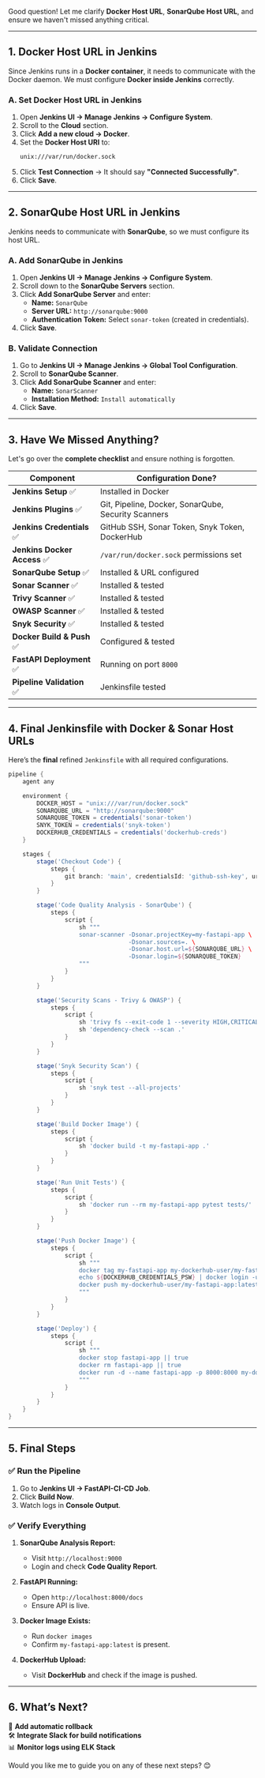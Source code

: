 Good question! Let me clarify **Docker Host URL**, **SonarQube Host URL**, and ensure we haven't missed anything critical.  

---

## **1. Docker Host URL in Jenkins**
Since Jenkins runs in a **Docker container**, it needs to communicate with the Docker daemon. We must configure **Docker inside Jenkins** correctly.

### **A. Set Docker Host URL in Jenkins**
1. Open **Jenkins UI → Manage Jenkins → Configure System**.
2. Scroll to the **Cloud** section.
3. Click **Add a new cloud → Docker**.
4. Set the **Docker Host URI** to:
   ```sh
   unix:///var/run/docker.sock
   ```
5. Click **Test Connection** → It should say **"Connected Successfully"**.
6. Click **Save**.

---

## **2. SonarQube Host URL in Jenkins**
Jenkins needs to communicate with **SonarQube**, so we must configure its host URL.

### **A. Add SonarQube in Jenkins**
1. Open **Jenkins UI → Manage Jenkins → Configure System**.
2. Scroll down to the **SonarQube Servers** section.
3. Click **Add SonarQube Server** and enter:
   - **Name:** `SonarQube`
   - **Server URL:** `http://sonarqube:9000`
   - **Authentication Token:** Select `sonar-token` (created in credentials).
4. Click **Save**.

### **B. Validate Connection**
1. Go to **Jenkins UI → Manage Jenkins → Global Tool Configuration**.
2. Scroll to **SonarQube Scanner**.
3. Click **Add SonarQube Scanner** and enter:
   - **Name:** `SonarScanner`
   - **Installation Method:** `Install automatically`
4. Click **Save**.

---

## **3. Have We Missed Anything?**
Let's go over the **complete checklist** and ensure nothing is forgotten.

| Component                 | Configuration Done? |
|---------------------------|--------------------|
| **Jenkins Setup** ✅      | Installed in Docker |
| **Jenkins Plugins** ✅    | Git, Pipeline, Docker, SonarQube, Security Scanners |
| **Jenkins Credentials** ✅| GitHub SSH, Sonar Token, Snyk Token, DockerHub |
| **Jenkins Docker Access** ✅ | `/var/run/docker.sock` permissions set |
| **SonarQube Setup** ✅    | Installed & URL configured |
| **Sonar Scanner** ✅      | Installed & tested |
| **Trivy Scanner** ✅      | Installed & tested |
| **OWASP Scanner** ✅      | Installed & tested |
| **Snyk Security** ✅      | Installed & tested |
| **Docker Build & Push** ✅ | Configured & tested |
| **FastAPI Deployment** ✅ | Running on port `8000` |
| **Pipeline Validation** ✅ | Jenkinsfile tested |

---

## **4. Final Jenkinsfile with Docker & Sonar Host URLs**
Here’s the **final** refined `Jenkinsfile` with all required configurations.

```groovy
pipeline {
    agent any

    environment {
        DOCKER_HOST = "unix:///var/run/docker.sock"
        SONARQUBE_URL = "http://sonarqube:9000"
        SONARQUBE_TOKEN = credentials('sonar-token')
        SNYK_TOKEN = credentials('snyk-token')
        DOCKERHUB_CREDENTIALS = credentials('dockerhub-creds')
    }

    stages {
        stage('Checkout Code') {
            steps {
                git branch: 'main', credentialsId: 'github-ssh-key', url: 'git@github.com:your-repo.git'
            }
        }

        stage('Code Quality Analysis - SonarQube') {
            steps {
                script {
                    sh """
                    sonar-scanner -Dsonar.projectKey=my-fastapi-app \
                                  -Dsonar.sources=. \
                                  -Dsonar.host.url=${SONARQUBE_URL} \
                                  -Dsonar.login=${SONARQUBE_TOKEN}
                    """
                }
            }
        }

        stage('Security Scans - Trivy & OWASP') {
            steps {
                script {
                    sh 'trivy fs --exit-code 1 --severity HIGH,CRITICAL .'
                    sh 'dependency-check --scan .'
                }
            }
        }

        stage('Snyk Security Scan') {
            steps {
                script {
                    sh 'snyk test --all-projects'
                }
            }
        }

        stage('Build Docker Image') {
            steps {
                script {
                    sh 'docker build -t my-fastapi-app .'
                }
            }
        }

        stage('Run Unit Tests') {
            steps {
                script {
                    sh 'docker run --rm my-fastapi-app pytest tests/'
                }
            }
        }

        stage('Push Docker Image') {
            steps {
                script {
                    sh """
                    docker tag my-fastapi-app my-dockerhub-user/my-fastapi-app:latest
                    echo ${DOCKERHUB_CREDENTIALS_PSW} | docker login -u ${DOCKERHUB_CREDENTIALS_USR} --password-stdin
                    docker push my-dockerhub-user/my-fastapi-app:latest
                    """
                }
            }
        }

        stage('Deploy') {
            steps {
                script {
                    sh """
                    docker stop fastapi-app || true
                    docker rm fastapi-app || true
                    docker run -d --name fastapi-app -p 8000:8000 my-dockerhub-user/my-fastapi-app:latest
                    """
                }
            }
        }
    }
}
```

---

## **5. Final Steps**
### ✅ **Run the Pipeline**
1. Go to **Jenkins UI → FastAPI-CI-CD Job**.
2. Click **Build Now**.
3. Watch logs in **Console Output**.

### ✅ **Verify Everything**
1. **SonarQube Analysis Report:**  
   - Visit `http://localhost:9000`
   - Login and check **Code Quality Report**.

2. **FastAPI Running:**  
   - Open `http://localhost:8000/docs`
   - Ensure API is live.

3. **Docker Image Exists:**  
   - Run `docker images`
   - Confirm `my-fastapi-app:latest` is present.

4. **DockerHub Upload:**  
   - Visit **DockerHub** and check if the image is pushed.

---

## **6. What’s Next?**
🚀 **Add automatic rollback**  
🛠️ **Integrate Slack for build notifications**  
📊 **Monitor logs using ELK Stack**  

Would you like me to guide you on any of these next steps? 😊